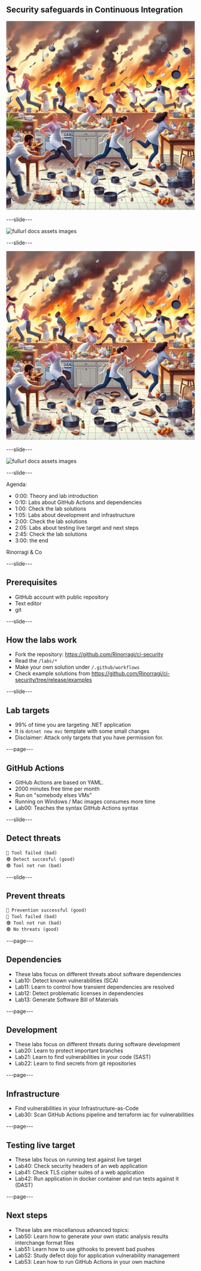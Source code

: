 ## Security safeguards in Continuous Integration

![docs assets images](images/kitchen.jpeg)

---slide---

![fullurl docs assets images](https://rinorragi.github.io/ci-security/images/kitchen.jpeg)

---slide---

![docs assets images](docs/assets/images/kitchen.jpeg)

---slide---

![fullurl docs assets images](https://rinorragi.github.io/ci-security/docs/assets/images/kitchen.jpeg)

---slide---

Agenda:

- 0:00: Theory and lab introduction
- 0:10: Labs about GitHub Actions and dependencies
- 1:00: Check the lab solutions
- 1:05: Labs about development and infrastructure
- 2:00: Check the lab solutions
- 2:05: Labs about testing live target and next steps
- 2:45: Check the lab solutions
- 3:00: the end

Rinorragi & Co

---slide---

## Prerequisites

- GitHub account with public repository
- Text editor
- git

---slide---

## How the labs work

- Fork the repository: <https://github.com/Rinorragi/ci-security>
- Read the `/labs/*`
- Make your own solution under `/.github/workflows`
- Check example solutions from <https://github.com/Rinorragi/ci-security/tree/release/examples>

---slide---

## Lab targets

- 99% of time you are targeting .NET application
- It is `dotnet new mvc` template with some small changes
- Disclaimer: Attack only targets that you have permission for.

---page---

## GitHub Actions

- GitHub Actions are based on YAML.
- 2000 minutes free time per month
- Run on "somebody elses VMs"
- Running on Windows / Mac images consumes more time
- Lab00: Teaches the syntax GitHub Actions syntax

---slide---

## Detect threats

```md [1|2|3]
🔴 Tool failed (bad)
🟢 Detect succesful (good)
🟢 Tool not run (bad)
```

---slide---

## Prevent threats

```md [1|2|3|4]
🔴 Prevention successful (good)
🔴 Tool failed (bad)
🟢 Tool not run (bad)
🟢 No threats (good)
```

---page---

## Dependencies

- These labs focus on different threats about software dependencies
- Lab10: Detect known vulnerabilities (SCA)
- Lab11: Learn to control how transient dependencies are resolved
- Lab12: Detect problematic licenses in dependencies
- Lab13: Generate Software Bill of Materials

---page---

## Development

- These labs focus on different threats during software development
- Lab20: Learn to protect important branches
- Lab21: Learn to find vulnerabilities in your code (SAST)
- Lab22: Learn to find secrets from git repositories

---page---

## Infrastructure

- Find vulnerabilities in your Infrastructure-as-Code
- Lab30: Scan GitHub Actions pipeline and terraform iac for vulnerabilities

---page---

## Testing live target

- These labs focus on running test against live target
- Lab40: Check security headers of an web application
- Lab41: Check TLS cipher suites of a web application
- Lab42: Run application in docker container and run tests against it (DAST)

---page---

## Next steps

- These labs are miscellanous advanced topics:
- Lab50: Learn how to generate your own static analysis results interchange format files
- Lab51: Learn how to use githooks to prevent bad pushes
- Lab52: Study defect dojo for application vulnerability management
- Lab53: Lean how to run GitHub Actions in your own machine
